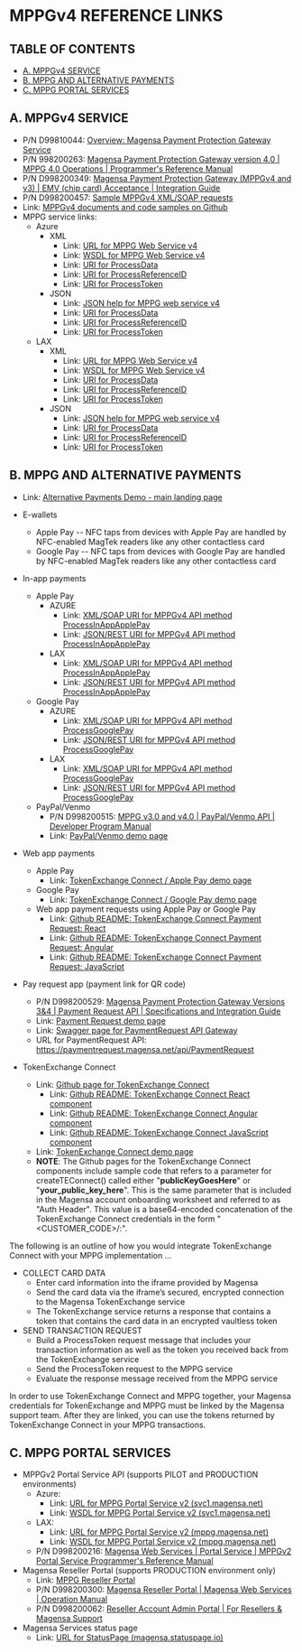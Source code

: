 # MPPGv4 REFERENCE LINKS

## TABLE OF CONTENTS

- [A. MPPGv4 SERVICE](#A-MPPGv4-SERVICE)
- [B. MPPG AND ALTERNATIVE PAYMENTS](#B-MPPG-AND-ALTERNATIVE-PAYMENTS)
- [C. MPPG PORTAL SERVICES](#C-MPPG-PORTAL-SERVICES)

## A. MPPGv4 SERVICE

- P/N D99810044: [Overview: Magensa Payment Protection Gateway Service](https://www.magtek.com/content/documentationfiles/d99810044.pdf)
- P/N 998200263: [Magensa Payment Protection Gateway version 4.0 | MPPG 4.0 Operations | Programmer's Reference Manual](https://www.magtek.com/Content/DocumentationFiles/D998200263.pdf)
- P/N D998200349: [Magensa Payment Protection Gateway (MPPGv4 and v3) | EMV (chip card) Acceptance | Integration Guide](https://www.magtek.com/content/documentationfiles/d998200349.pdf)
- P/N D998200457: [Sample MPPGv4 XML/SOAP requests](https://www.magtek.com/Content/SoftwarePackages/D998200457.zip)
- Link: [MPPGv4 documents and code samples on Github](https://github.com/Magensa/MPPGv4/tree/master)
- MPPG service links:
  - Azure
    - XML
      - Link: [URL for MPPG Web Service v4](https://svc1.magensa.net/MPPGv4/MPPGv4Service.svc)
      - Link: [WSDL for MPPG Web Service v4](https://svc1.magensa.net/MPPGv4/MPPGv4Service.svc?WSDL)
      - Link: [URI for ProcessData](https://svc1.magensa.net/MPPGv4/MPPGv4Service.svc/ProcessData)
      - Link: [URI for ProcessReferenceID](https://svc1.magensa.net/MPPGv4/MPPGv4Service.svc/ProcessReferenceID)
      - Link: [URI for ProcessToken](https://svc1.magensa.net/MPPGv4/MPPGv4Service.svc/ProcessToken)
    - JSON
      - Link: [JSON help for MPPG web service v4](https://svc1.magensa.net/MPPGv4/MPPGv4Service.svc/JSON/help)
      - Link: [URI for ProcessData](https://svc1.magensa.net/MPPGv4/MPPGv4Service.svc/JSON/ProcessData)
      - Link: [URI for ProcessReferenceID](https://svc1.magensa.net/MPPGv4/MPPGv4Service.svc/JSON/ProcessReferenceID)
      - Link: [URI for ProcessToken](https://svc1.magensa.net/MPPGv4/MPPGv4Service.svc/JSON/ProcessToken)
  - LAX
    - XML
      - Link: [URL for MPPG Web Service v4](https://mppg.magensa.net/v4/MPPGv4Service.svc)
      - Link: [WSDL for MPPG Web Service v4](https://mppg.magensa.net/v4/MPPGv4Service.svc?WSDL)
      - Link: [URI for ProcessData](https://mppg.magensa.net/v4/MPPGv4Service.svc/ProcessData)
      - Link: [URI for ProcessReferenceID](https://mppg.magensa.net/v4/MPPGv4Service.svc/ProcessReferenceID)
      - Link: [URI for ProcessToken](https://mppg.magensa.net/v4/MPPGv4Service.svc/ProcessToken)
    - JSON
      - Link: [JSON help for MPPG web service v4](https://mppg.magensa.net/V4/MPPGv4Service.svc/JSON/help)
      - Link: [URI for ProcessData](https://mppg.magensa.net/V4/MPPGv4Service.svc/JSON/ProcessData)
      - Link: [URI for ProcessReferenceID](https://mppg.magensa.net/V4/MPPGv4Service.svc/JSON/ProcessReferenceID)
      - Link: [URI for ProcessToken](https://mppg.magensa.net/V4/MPPGv4Service.svc/JSON/ProcessToken)

## B. MPPG AND ALTERNATIVE PAYMENTS

- Link: [Alternative Payments Demo - main landing page](https://demo.magensa.net/tec)

- E-wallets
  - Apple Pay -- NFC taps from devices with Apple Pay are handled by NFC-enabled MagTek readers like any other contactless card
  - Google Pay -- NFC taps from devices with Google Pay are handled by NFC-enabled MagTek readers like any other contactless card

- In-app payments
  - Apple Pay
    - AZURE
      - Link: [XML/SOAP URI for MPPGv4 API method ProcessInAppApplePay](https://svc1.magensa.net/MPPGv4/MPPGv4Service.svc/ProcessInAppApplePay)
      - Link: [JSON/REST URI for MPPGv4 API method ProcessInAppApplePay](https://svc1.magensa.net/MPPGv4/MPPGv4Service.svc/JSON/ProcessInAppApplePay)
    - LAX
      - Link: [XML/SOAP URI for MPPGv4 API method ProcessInAppApplePay](https://mppg.magensa.net/V4/MPPGv4Service.svc/ProcessInAppApplePay)
      - Link: [JSON/REST URI for MPPGv4 API method ProcessInAppApplePay](https://mppg.magensa.net/V4/MPPGv4Service.svc/JSON/ProcessInAppApplePay)
  - Google Pay
    - AZURE
      - Link: [XML/SOAP URI for MPPGv4 API method ProcessGooglePay](https://svc1.magensa.net/MPPGv4/MPPGv4Service.svc/ProcessGooglePay)
      - Link: [JSON/REST URI for MPPGv4 API method ProcessGooglePay](https://svc1.magensa.net/MPPGv4/MPPGv4Service.svc/JSON/ProcessGooglePay)
    - LAX
      - Link: [XML/SOAP URI for MPPGv4 API method ProcessGooglePay](https://mppg.magensa.net/V4/MPPGv4Service.svc/ProcessGooglePay)
      - Link: [JSON/REST URI for MPPGv4 API method ProcessGooglePay](https://mppg.magensa.net/V4/MPPGv4Service.svc/JSON/ProcessGooglePay)
  - PayPal/Venmo
    - P/N D998200515: [MPPG v3.0 and v4.0 | PayPal/Venmo API | Developer Program Manual](https://www.magtek.com/content/documentationfiles/d998200515.pdf)
    - Link: [PayPal/Venmo demo page](https://demo.magensa.net/tec/paypal-venmo/paypal-venmo-request)

- Web app payments
  - Apple Pay
    - Link: [TokenExchange Connect / Apple Pay demo page](https://demo.magensa.net/tec/tec-apple-pay/apple-pay-button)
  - Google Pay
    - Link: [TokenExchange Connect / Google Pay demo page](https://demo.magensa.net/tec/tec-google-pay/)
  - Web app payment requests using Apple Pay or Google Pay
    - Link: [Github README: TokenExchange Connect Payment Request: React](https://github.com/Magensa/te-connect-react/blob/master/TecPaymentRequestREADME.md)
    - Link: [Github README: TokenExchange Connect Payment Request: Angular](https://github.com/Magensa/te-connect-ng/blob/master/TecPaymentRequestREADME.md)
    - Link: [Github README: TokenExchange Connect Payment Request: JavaScript](https://github.com/Magensa/te-connect-js/blob/master/TecPaymentRequestREADME.md)


- Pay request app (payment link for QR code)
  - P/N D998200529: [Magensa Payment Protection Gateway Versions 3&4 | Payment Request API | Specifications and Integration Guide](https://www.magtek.com/Content/DocumentationFiles/D998200529.pdf)
  - Link: [Payment Request demo page](https://demo.magensa.net/tec/payment-request/create-new-pr)
  - Link: [Swagger page for PaymentRequest API Gateway](https://paymentrequest.magensa.net/swagger/index.html)
  - URL for PaymentRequest API: https://paymentrequest.magensa.net/api/PaymentRequest

- TokenExchange Connect
  - Link: [Github page for TokenExchange Connect](https://github.com/Magensa/te-connect)
    - Link: [Github README: TokenExchange Connect React component](https://github.com/Magensa/te-connect-react)
    - Link: [Github README: TokenExchange Connect Angular component](https://github.com/Magensa/te-connect-ng)
    - Link: [Github README: TokenExchange Connect JavaScript component](https://github.com/Magensa/te-connect-js)
  - Link: [TokenExchange Connect demo page](https://demo.magensa.net/tec/tec-mppg/token-exchange-form)
  - **NOTE**:  The Github pages for the TokenExchange Connect components include sample code that refers to a parameter for createTEConnect() called either  "__publicKeyGoesHere__" or "__your_public_key_here__".  This is the same parameter that is included in the Magensa account onboarding worksheet and referred to as "Auth Header".  This value is a base64-encoded concatenation of the TokenExchange Connect credentials in the form "<CUSTOMER_CODE>/<USERNAME>:<PASSWORD>".

The following is an outline of how you would integrate TokenExchange Connect with your MPPG implementation …

- COLLECT CARD DATA
  - Enter card information into the iframe provided by Magensa
  - Send the card data via the iframe’s secured, encrypted connection to the Magensa TokenExchange service
  - The TokenExchange service returns a response that contains a token that contains the card data in an encrypted vaultless token
- SEND TRANSACTION REQUEST
  - Build a ProcessToken request message that includes your transaction information as well as the token you received back from the TokenExchange service</LI>
  - Send the ProcessToken request to the MPPG service</LI>
  - Evaluate the response message received from the MPPG service</LI>

In order to use TokenExchange Connect and MPPG together, your Magensa credentials for TokenExchange and MPPG must be linked by the Magensa support team.  After they are linked, you can use the tokens returned by TokenExchange Connect in your MPPG transactions.


## C. MPPG PORTAL SERVICES

- MPPGv2 Portal Service API (supports PILOT and PRODUCTION environments)
  - Azure:
    - Link: [URL for MPPG Portal Service v2 (svc1.magensa.net)](https://svc1.magensa.net/MPPGv2Portal/MPPGv2PortalService.svc)
    - Link: [WSDL for MPPG Portal Service v2 (svc1.magensa.net)](https://svc1.magensa.net/MPPGv2Portal/MPPGv2PortalService.svc?WSDL)
  - LAX:
    - Link: [URL for MPPG Portal Service v2 (mppg.magensa.net)](https://mppg.magensa.net/v2Portal/MPPGv2PortalService.svc)
    - Link: [WSDL for MPPG Portal Service v2 (mppg.magensa.net)](https://mppg.magensa.net/v2Portal/MPPGv2PortalService.svc?WSDL)
  - P/N D998200216: [Magensa Web Services | Portal Service | MPPGv2 Portal Service Programmer's Reference Manual](https://www.magtek.com/content/documentationfiles/d998200216.pdf)
- Magensa Reseller Portal (supports PRODUCTION environment only)
  - Link: [MPPG Reseller Portal](https://reseller.magensa.net/Account/SignIn)
  - P/N D998200300: [Magensa Reseller Portal | Magensa Web Services | Operation Manual](https://www.magtek.com/content/documentationfiles/d998200300.pdf)
  - P/N D998200062: [Reseller Account Admin Portal | For Resellers & Magensa Support](https://www.magtek.com/content/documentationfiles/d998200062.pdf)
- Magensa Services status page
  - Link: [URL for StatusPage (magensa.statuspage.io)](https://magensa.statuspage.io/)
